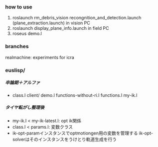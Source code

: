 ### how to use
1. roslaunch rm_debris_vision recongnition_and_detection.launch (plane_extraction.launch) in vision PC
2. roslaunch display_plane_info.launch in field PC
3. roseus demo.l

### branches
realmachine: experiments for icra

### euslisp/
##### 卒論期＋アルファ
- class.l client/ demo.l functions-without-ri.l functions.l my-ik.l
##### タイヤ転がし整理後
- my-ik.l < my-ik-latest.l: opt ik関係
- class.l < params.l: 変数クラス
- ik-opt-paramインスタンスでoptmotiongen用の変数を管理する
  ik-opt-solverはそのインスタンスをうけとり軌道生成を行う
